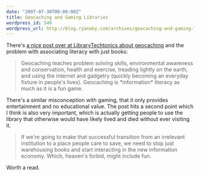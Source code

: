 ```yaml
---
date: "2007-07-30T00:00:00Z"
title: Geocaching and Gaming Libraries
wordpress_id: 549
wordpress_url: http://blog.ryaneby.com/archives/geocaching-and-gaming-libraries/
---
```

There's <a href="http://www.librarytechtonics.info/archives/2007/07/what_on_earth_d.html">a nice post over at LibraryTechtonics about geocaching</a> and the problem with associating literacy with just books:

<blockquote>Geocaching teaches problem solving skills, environmental awareness and conservation, health and exercise, treading lightly on the earth, and using the internet and gadgetry (quickly becoming an everyday fixture in people's lives). Geocaching is *information* literacy as much as it is a fun game.</blockquote>

There's a similar misconception with gaming, that it only provides entertainment and no educational value. The post hits a second point which I think is also very important, which is actually getting people to use the library that otherwise would have likely lived and died without ever visiting it.

<blockquote>If we're going to make that successful transition from an irrelevant institution to a place people care to save, we need to stop just warehousing books and start interacting in the new information economy. Which, heaven's forbid, might include fun.</blockquote>

Worth a read.
